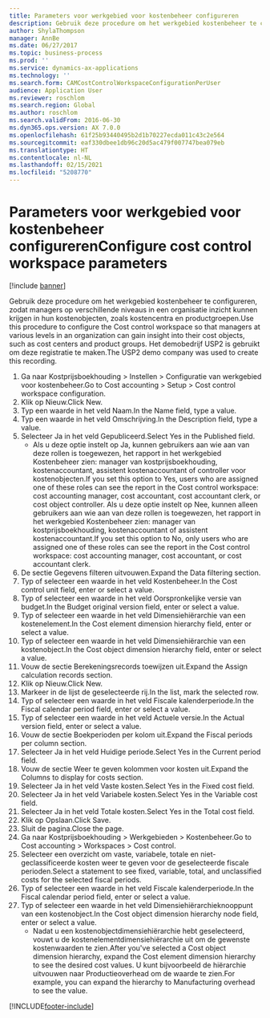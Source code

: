 ```yaml
---
title: Parameters voor werkgebied voor kostenbeheer configureren
description: Gebruik deze procedure om het werkgebied kostenbeheer te configureren, zodat managers op verschillende niveaus in een organisatie inzicht kunnen krijgen in hun kostenobjecten, zoals kostencentra en productgroepen.
author: ShylaThompson
manager: AnnBe
ms.date: 06/27/2017
ms.topic: business-process
ms.prod: ''
ms.service: dynamics-ax-applications
ms.technology: ''
ms.search.form: CAMCostControlWorkspaceConfigurationPerUser
audience: Application User
ms.reviewer: roschlom
ms.search.region: Global
ms.author: roschlom
ms.search.validFrom: 2016-06-30
ms.dyn365.ops.version: AX 7.0.0
ms.openlocfilehash: 61f25b93440495b2d1b70227ecda011c43c2e564
ms.sourcegitcommit: eaf330dbee1db96c20d5ac479f007747bea079eb
ms.translationtype: HT
ms.contentlocale: nl-NL
ms.lasthandoff: 02/15/2021
ms.locfileid: "5208770"
---
```

# <a name="configure-cost-control-workspace-parameters"></a><span data-ttu-id="12d79-103">Parameters voor werkgebied voor kostenbeheer configureren</span><span class="sxs-lookup"><span data-stu-id="12d79-103">Configure cost control workspace parameters</span></span>

[!include [banner](../../includes/banner.md)]

<span data-ttu-id="12d79-104">Gebruik deze procedure om het werkgebied kostenbeheer te configureren, zodat managers op verschillende niveaus in een organisatie inzicht kunnen krijgen in hun kostenobjecten, zoals kostencentra en productgroepen.</span><span class="sxs-lookup"><span data-stu-id="12d79-104">Use this procedure to configure the Cost control workspace so that managers at various levels in an organization can gain insight into their cost objects, such as cost centers and product groups.</span></span> <span data-ttu-id="12d79-105">Het demobedrijf USP2 is gebruikt om deze registratie te maken.</span><span class="sxs-lookup"><span data-stu-id="12d79-105">The USP2 demo company was used to create this recording.</span></span>

1. <span data-ttu-id="12d79-106">Ga naar Kostprijsboekhouding > Instellen > Configuratie van werkgebied voor kostenbeheer.</span><span class="sxs-lookup"><span data-stu-id="12d79-106">Go to Cost accounting > Setup > Cost control workspace configuration.</span></span>
2. <span data-ttu-id="12d79-107">Klik op Nieuw.</span><span class="sxs-lookup"><span data-stu-id="12d79-107">Click New.</span></span>
3. <span data-ttu-id="12d79-108">Typ een waarde in het veld Naam.</span><span class="sxs-lookup"><span data-stu-id="12d79-108">In the Name field, type a value.</span></span>
4. <span data-ttu-id="12d79-109">Typ een waarde in het veld Omschrijving.</span><span class="sxs-lookup"><span data-stu-id="12d79-109">In the Description field, type a value.</span></span>
5. <span data-ttu-id="12d79-110">Selecteer Ja in het veld Gepubliceerd.</span><span class="sxs-lookup"><span data-stu-id="12d79-110">Select Yes in the Published field.</span></span>
    * <span data-ttu-id="12d79-111">Als u deze optie instelt op Ja, kunnen gebruikers aan wie aan van deze rollen is toegewezen, het rapport in het werkgebied Kostenbeheer zien: manager van kostprijsboekhouding, kostenaccountant, assistent kostenaccountant of controller voor kostenobjecten.</span><span class="sxs-lookup"><span data-stu-id="12d79-111">If you set this option to Yes, users who are assigned one of these roles can see the report in the Cost control workspace: cost accounting manager, cost accountant, cost accountant clerk, or cost object controller.</span></span> <span data-ttu-id="12d79-112">Als u deze optie instelt op Nee, kunnen alleen gebruikers aan wie aan van deze rollen is toegewezen, het rapport in het werkgebied Kostenbeheer zien: manager van kostprijsboekhouding, kostenaccountant of assistent kostenaccountant.</span><span class="sxs-lookup"><span data-stu-id="12d79-112">If you set this option to No, only users who are assigned one of these roles can see the report in the Cost control workspace: cost accounting manager, cost accountant, or cost accountant clerk.</span></span>  
6. <span data-ttu-id="12d79-113">De sectie Gegevens filteren uitvouwen.</span><span class="sxs-lookup"><span data-stu-id="12d79-113">Expand the Data filtering section.</span></span>
7. <span data-ttu-id="12d79-114">Typ of selecteer een waarde in het veld Kostenbeheer.</span><span class="sxs-lookup"><span data-stu-id="12d79-114">In the Cost control unit field, enter or select a value.</span></span>
8. <span data-ttu-id="12d79-115">Typ of selecteer een waarde in het veld Oorspronkelijke versie van budget.</span><span class="sxs-lookup"><span data-stu-id="12d79-115">In the Budget original version field, enter or select a value.</span></span>
9. <span data-ttu-id="12d79-116">Typ of selecteer een waarde in het veld Dimensiehiërarchie van een kostenelement.</span><span class="sxs-lookup"><span data-stu-id="12d79-116">In the Cost element dimension hierarchy field, enter or select a value.</span></span>
10. <span data-ttu-id="12d79-117">Typ of selecteer een waarde in het veld Dimensiehiërarchie van een kostenobject.</span><span class="sxs-lookup"><span data-stu-id="12d79-117">In the Cost object dimension hierarchy field, enter or select a value.</span></span>
11. <span data-ttu-id="12d79-118">Vouw de sectie Berekeningsrecords toewijzen uit.</span><span class="sxs-lookup"><span data-stu-id="12d79-118">Expand the Assign calculation records section.</span></span>
12. <span data-ttu-id="12d79-119">Klik op Nieuw.</span><span class="sxs-lookup"><span data-stu-id="12d79-119">Click New.</span></span>
13. <span data-ttu-id="12d79-120">Markeer in de lijst de geselecteerde rij.</span><span class="sxs-lookup"><span data-stu-id="12d79-120">In the list, mark the selected row.</span></span>
14. <span data-ttu-id="12d79-121">Typ of selecteer een waarde in het veld Fiscale kalenderperiode.</span><span class="sxs-lookup"><span data-stu-id="12d79-121">In the Fiscal calendar period field, enter or select a value.</span></span>
15. <span data-ttu-id="12d79-122">Typ of selecteer een waarde in het veld Actuele versie.</span><span class="sxs-lookup"><span data-stu-id="12d79-122">In the Actual version field, enter or select a value.</span></span>
16. <span data-ttu-id="12d79-123">Vouw de sectie Boekperioden per kolom uit.</span><span class="sxs-lookup"><span data-stu-id="12d79-123">Expand the Fiscal periods per column section.</span></span>
17. <span data-ttu-id="12d79-124">Selecteer Ja in het veld Huidige periode.</span><span class="sxs-lookup"><span data-stu-id="12d79-124">Select Yes in the Current period field.</span></span>
18. <span data-ttu-id="12d79-125">Vouw de sectie Weer te geven kolommen voor kosten uit.</span><span class="sxs-lookup"><span data-stu-id="12d79-125">Expand the Columns to display for costs section.</span></span>
19. <span data-ttu-id="12d79-126">Selecteer Ja in het veld Vaste kosten.</span><span class="sxs-lookup"><span data-stu-id="12d79-126">Select Yes in the Fixed cost field.</span></span>
20. <span data-ttu-id="12d79-127">Selecteer Ja in het veld Variabele kosten.</span><span class="sxs-lookup"><span data-stu-id="12d79-127">Select Yes in the Variable cost field.</span></span>
21. <span data-ttu-id="12d79-128">Selecteer Ja in het veld Totale kosten.</span><span class="sxs-lookup"><span data-stu-id="12d79-128">Select Yes in the Total cost field.</span></span>
22. <span data-ttu-id="12d79-129">Klik op Opslaan.</span><span class="sxs-lookup"><span data-stu-id="12d79-129">Click Save.</span></span>
23. <span data-ttu-id="12d79-130">Sluit de pagina.</span><span class="sxs-lookup"><span data-stu-id="12d79-130">Close the page.</span></span>
24. <span data-ttu-id="12d79-131">Ga naar Kostprijsboekhouding > Werkgebieden > Kostenbeheer.</span><span class="sxs-lookup"><span data-stu-id="12d79-131">Go to Cost accounting > Workspaces > Cost control.</span></span>
25. <span data-ttu-id="12d79-132">Selecteer een overzicht om vaste, variabele, totale en niet-geclassificeerde kosten weer te geven voor de geselecteerde fiscale perioden.</span><span class="sxs-lookup"><span data-stu-id="12d79-132">Select a statement to see fixed, variable, total, and unclassified costs for the selected fiscal periods.</span></span>
26. <span data-ttu-id="12d79-133">Typ of selecteer een waarde in het veld Fiscale kalenderperiode.</span><span class="sxs-lookup"><span data-stu-id="12d79-133">In the Fiscal calendar period field, enter or select a value.</span></span>
27. <span data-ttu-id="12d79-134">Typ of selecteer een waarde in het veld Dimensiehiërarchieknooppunt van een kostenobject.</span><span class="sxs-lookup"><span data-stu-id="12d79-134">In the Cost object dimension hierarchy node field, enter or select a value.</span></span>
    * <span data-ttu-id="12d79-135">Nadat u een kostenobjectdimensiehiërarchie hebt geselecteerd, vouwt u de kostenelementdimensiehiërarchie uit om de gewenste kostenwaarden te zien.</span><span class="sxs-lookup"><span data-stu-id="12d79-135">After you've selected a Cost object dimension hierarchy, expand the Cost element dimension hierarchy to see the desired cost values.</span></span> <span data-ttu-id="12d79-136">U kunt bijvoorbeeld de hiërarchie uitvouwen naar Productieoverhead om de waarde te zien.</span><span class="sxs-lookup"><span data-stu-id="12d79-136">For example, you can expand the hierarchy to Manufacturing overhead to see the value.</span></span>  



[!INCLUDE[footer-include](../../../includes/footer-banner.md)]